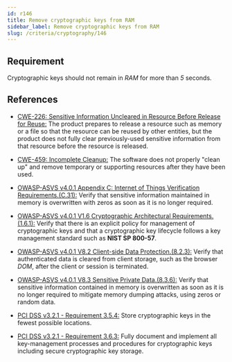 ```yaml
---
id: r146
title: Remove cryptographic keys from RAM
sidebar_label: Remove cryptographic keys from RAM
slug: /criteria/cryptography/146
---
```


## Requirement

Cryptographic keys
should not remain in *RAM*
for more than *5* seconds.

## References

- [CWE-226: Sensitive Information Uncleared in Resource Before Release for Reuse:](https://cwe.mitre.org/data/definitions/226.html)
The product prepares
to release a resource
such as memory
or a file so that the resource
can be reused by other entities,
but the product does not fully clear
previously-used sensitive information
from that resource
before the resource is released.

- [CWE-459: Incomplete Cleanup:](https://cwe.mitre.org/data/definitions/459.html)
The software does not properly "clean up"
and remove temporary
or supporting resources
after they have been used.

- [OWASP-ASVS v4.0.1 Appendix C: Internet of Things Verification Requirements.(C.31):](https://owasp.org/www-project-application-security-verification-standard/)
Verify that sensitive information
maintained in memory is overwritten
with zeros as soon as
it is no longer required.

- [OWASP-ASVS v4.0.1 V1.6 Cryptographic Architectural Requirements.(1.6.1):](https://owasp.org/www-project-application-security-verification-standard/)
Verify that there is an explicit policy
for management of cryptographic keys
and that a cryptographic key lifecycle follows
a key management standard
such as **NIST SP 800-57**.

- [OWASP-ASVS v4.0.1 V8.2 Client-side Data Protection.(8.2.3):](https://owasp.org/www-project-application-security-verification-standard/)
Verify that authenticated data
is cleared from client storage,
such as the browser *DOM*,
after the client
or session is terminated.

- [OWASP-ASVS v4.0.1 V8.3 Sensitive Private Data.(8.3.6):](https://owasp.org/www-project-application-security-verification-standard/)
Verify that sensitive information contained
in memory is overwritten as soon as
it is no longer required
to mitigate memory dumping attacks,
using zeros or random data.

- [PCI DSS v3.2.1 - Requirement 3.5.4:](https://www.pcisecuritystandards.org/documents/PCI_DSS_v3-2-1.pdf)
Store cryptographic
keys in the fewest possible locations.

- [PCI DSS v3.2.1 - Requirement 3.6.3:](https://www.pcisecuritystandards.org/documents/PCI_DSS_v3-2-1.pdf)
Fully document and implement
all key-management processes
and procedures for cryptographic keys
including secure cryptographic key storage.
